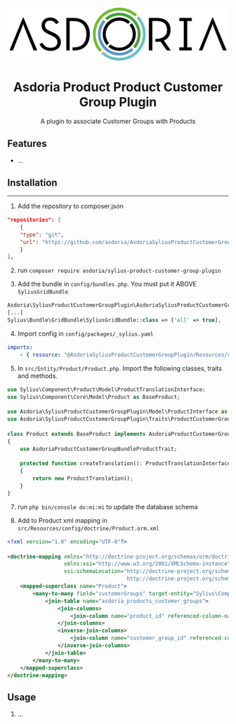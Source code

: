 <p align="center">
</p>

![Example of a product's customer group customization](doc/asdoria.jpg)

<h1 align="center">Asdoria Product Product Customer Group Plugin</h1>

<p align="center">A plugin to associate Customer Groups  with Products</p>

## Features

+ ...

[//]: # (<div style="max-width: 75%; height: auto; margin: auto">)

[//]: # ()
[//]: # (![Example of a product's documents customization]&#40;doc/front.png&#41;)

[//]: # ()
[//]: # (</div>)

[//]: # ()
[//]: # ()
[//]: # (<div style="max-width: 75%; height: auto; margin: auto">)

[//]: # ()
[//]: # (Creating a document type and customizing its content in the product edit page.)

[//]: # (![Example of a product's documents customization]&#40;doc/document.gif&#41;)

[//]: # ()
[//]: # (</div>)

## Installation

---
1. Add the repository to composer.json

```JSON
"repositories": [
    {
    "type": "git",
    "url": "https://github.com/asdoria/AsdoriaSyliusProductCustomerGroup"
    }
],
```
2. run `composer require asdoria/sylius-product-customer-group-plugin`


3. Add the bundle in `config/bundles.php`. You must put it ABOVE `SyliusGridBundle`

```PHP
Asdoria\SyliusProductCustomerGroupPlugin\AsdoriaSyliusProductCustomerGroupPlugin::class => ['all' => true],
[...]
Sylius\Bundle\GridBundle\SyliusGridBundle::class => ['all' => true],
```

4. Import config in `config/packages/_sylius.yaml`
```yaml
imports:
    - { resource: "@AsdoriaSyliusProductCustomerGroupPlugin/Resources/config/services.yaml" }
```
5. In `src/Entity/Product/Product.php`. Import the following classes, traits and methods.

```PHP
use Sylius\Component\Product\Model\ProductTranslationInterface;
use Sylius\Component\Core\Model\Product as BaseProduct;

use Asdoria\SyliusProductCustomerGroupPlugin\Model\ProductInterface as AsdoriaProductCustomerGroupBundleProductInterface;
use Asdoria\SyliusProductCustomerGroupPlugin\Traits\ProductCustomerGroupsTrait as AsdoriaProductCustomerGroupBundleProductTrait;

class Product extends BaseProduct implements AsdoriaProductCustomerGroupBundleProductInterface
{
    use AsdoriaProductCustomerGroupBundleProductTrait;

    protected function createTranslation(): ProductTranslationInterface
    {
        return new ProductTranslation();
    }  
}
```
7. run `php bin/console do:mi:mi` to update the database schema

8. Add to Product xml mapping in `src/Resources/config/doctrine/Product.orm.xml`
```XML
<?xml version="1.0" encoding="UTF-8"?>

<doctrine-mapping xmlns="http://doctrine-project.org/schemas/orm/doctrine-mapping"
                  xmlns:xsi="http://www.w3.org/2001/XMLSchema-instance"
                  xsi:schemaLocation="http://doctrine-project.org/schemas/orm/doctrine-mapping
                                      http://doctrine-project.org/schemas/orm/doctrine-mapping.xsd">
    <mapped-superclass name="Product">
        <many-to-many field="customerGroups" target-entity="Sylius\Component\Customer\Model\CustomerGroupInterface">
            <join-table name="asdoria_products_customer_groups">
                <join-columns>
                    <join-column name="product_id" referenced-column-name="id" />
                </join-columns>
                <inverse-join-columns>
                    <join-column name="customer_group_id" referenced-column-name="id" />
                </inverse-join-columns>
            </join-table>
        </many-to-many>
    </mapped-superclass>
</doctrine-mapping>

```

## Usage

1. ...




